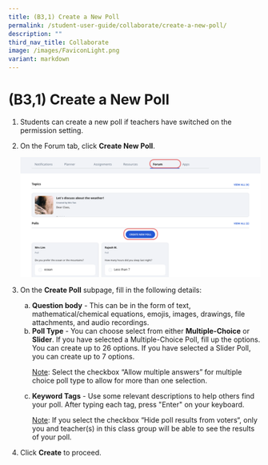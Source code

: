```yaml
---
title: (B3,1) Create a New Poll
permalink: /student-user-guide/collaborate/create-a-new-poll/
description: ""
third_nav_title: Collaborate
image: /images/FaviconLight.png
variant: markdown
---
```

<h1 id="-2b-create-a-new-poll">(B3,1) Create a New Poll</h1>
<ol>
<li>Students can create a new poll if teachers have switched on the permission setting.</li>
<li><p>On the Forum tab, click <strong>Create New Poll</strong>.</p>
<p><img src="/images/1Student/CO-CreatePoll1.png"></p>
</li>
<li><p>On the <strong>Create Poll</strong> subpage, fill in the following details:</p>
<ol style="list-style-type: lower-alpha;">
<li><strong>Question body</strong> - This can be in the form of text, mathematical/chemical equations, emojis, images, drawings, file attachments, and audio recordings.</li>
<li><strong>Poll Type</strong> - You can choose select from either <strong>Multiple-Choice</strong> or <strong>Slider</strong>. If you have selected a Multiple-Choice Poll, fill up the options. You can create up to 26 options. If you have selected a Slider Poll, you can create up to 7 options.</li>
	<p><u>Note</u>: Select the checkbox “Allow multiple answers” for multiple choice poll type to allow for more than one selection.</p>
<li><p><strong>Keyword Tags</strong> - Use some relevant descriptions to help others find your poll. After typing each tag, press "Enter" on your keyboard.</p>
	<p><u>Note</u>: If you select the checkbox “Hide poll results from voters“, only you and teacher(s) in this class group will be able to see the results of your poll.</p>
</li>
</ol>
</li>
<li><p>Click <strong>Create</strong> to proceed.</p>
</li>
</ol>